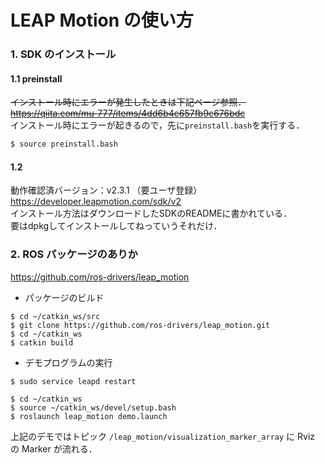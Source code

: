 # LEAP Motion の使い方

### 1. SDK のインストール
#### 1.1 preinstall
~~インストール時にエラーが発生したときは下記ページ参照．~~  
~~https://qiita.com/mu-777/items/4dd6b4c657fb9c676bdc~~  
インストール時にエラーが起きるので，先に`preinstall.bash`を実行する．
```bash
$ source preinstall.bash
```

#### 1.2
動作確認済バージョン：v2.3.1 （要ユーザ登録）  
https://developer.leapmotion.com/sdk/v2  
インストール方法はダウンロードしたSDKのREADMEに書かれている．  
要はdpkgしてインストールしてねっていうそれだけ．

### 2. ROS パッケージのありか
https://github.com/ros-drivers/leap_motion
- パッケージのビルド
```
$ cd ~/catkin_ws/src
$ git clone https://github.com/ros-drivers/leap_motion.git
$ cd ~/catkin_ws
$ catkin build
```
- デモプログラムの実行
```
$ sudo service leapd restart
```
```
$ cd ~/catkin_ws
$ source ~/catkin_ws/devel/setup.bash
$ roslaunch leap_motion demo.launch
```

上記のデモではトピック `/leap_motion/visualization_marker_array` に Rviz の Marker が流れる．
